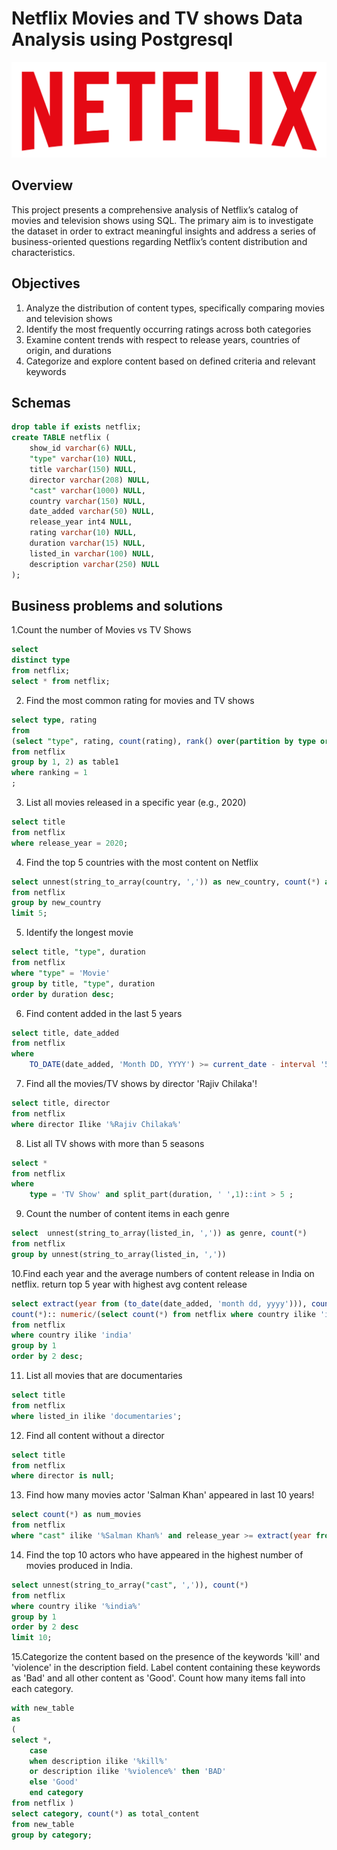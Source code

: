 # Netflix Movies and TV shows Data Analysis using Postgresql
![Netflix logo](https://github.com/jumooon/Netflix_sql_project/blob/main/logo.png)
## Overview
This project presents a comprehensive analysis of Netflix’s catalog of movies and television shows using SQL. The primary aim is to investigate the dataset in order to extract meaningful insights and address a series of business-oriented questions regarding Netflix’s content distribution and characteristics.

## Objectives
1. Analyze the distribution of content types, specifically comparing movies and television shows
2. Identify the most frequently occurring ratings across both categories
3. Examine content trends with respect to release years, countries of origin, and durations
4. Categorize and explore content based on defined criteria and relevant keywords

## Schemas
```sql
drop table if exists netflix;
create TABLE netflix (
	show_id varchar(6) NULL,
	"type" varchar(10) NULL,
	title varchar(150) NULL,
	director varchar(208) NULL,
	"cast" varchar(1000) NULL,
	country varchar(150) NULL,
	date_added varchar(50) NULL,
	release_year int4 NULL,
	rating varchar(10) NULL,
	duration varchar(15) NULL,
	listed_in varchar(100) NULL,
	description varchar(250) NULL
);
```
## Business problems and solutions
1.Count the number of Movies vs TV Shows
```sql
select
distinct type
from netflix;
select * from netflix;
```
2. Find the most common rating for movies and TV shows
```sql
select type, rating
from
(select "type", rating, count(rating), rank() over(partition by type order by count(*) desc) as ranking
from netflix
group by 1, 2) as table1
where ranking = 1
;
```
3. List all movies released in a specific year (e.g., 2020)
```sql
select title
from netflix
where release_year = 2020;
```
4. Find the top 5 countries with the most content on Netflix
```sql
select unnest(string_to_array(country, ',')) as new_country, count(*) as num_contents, rank() over(order by count(*) desc)
from netflix
group by new_country
limit 5;
```
5. Identify the longest movie
```sql
select title, "type", duration
from netflix
where "type" = 'Movie'
group by title, "type", duration
order by duration desc;
```
6. Find content added in the last 5 years
```sql
select title, date_added
from netflix
where
	TO_DATE(date_added, 'Month DD, YYYY') >= current_date - interval '5 years';
```	
7. Find all the movies/TV shows by director 'Rajiv Chilaka'!
```sql
select title, director
from netflix 
where director Ilike '%Rajiv Chilaka%'
```
8. List all TV shows with more than 5 seasons
```sql
select *
from netflix
where
	type = 'TV Show' and split_part(duration, ' ',1)::int > 5 ;
```
9. Count the number of content items in each genre
```sql
select  unnest(string_to_array(listed_in, ',')) as genre, count(*)
from netflix
group by unnest(string_to_array(listed_in, ','))
```
10.Find each year and the average numbers of content release in India on netflix.
return top 5 year with highest avg content release
```sql
select extract(year from (to_date(date_added, 'month dd, yyyy'))), count(*), 
count(*):: numeric/(select count(*) from netflix where country ilike 'india'):: numeric * 100 as avg_year 
from netflix
where country ilike 'india'
group by 1
order by 2 desc;
```
11. List all movies that are documentaries
```sql
select title
from netflix
where listed_in ilike 'documentaries';
```
12. Find all content without a director
```sql
select title
from netflix
where director is null;
```
13. Find how many movies actor 'Salman Khan' appeared in last 10 years!
```sql
select count(*) as num_movies
from netflix 
where "cast" ilike '%Salman Khan%' and release_year >= extract(year from current_date) - 10;
```
14. Find the top 10 actors who have appeared in the highest number of movies produced in India.
```sql
select unnest(string_to_array("cast", ',')), count(*)
from netflix
where country ilike '%india%'
group by 1
order by 2 desc
limit 10;
```
15.Categorize the content based on the presence of the keywords 'kill' and 'violence' in 
the description field. Label content containing these keywords as 'Bad' and all other 
content as 'Good'. Count how many items fall into each category.
```sql
with new_table
as
(
select *,
	case 
	when description ilike '%kill%' 
	or description ilike '%violence%' then 'BAD'
	else 'Good'
	end category
from netflix )
select category, count(*) as total_content
from new_table
group by category;
```

